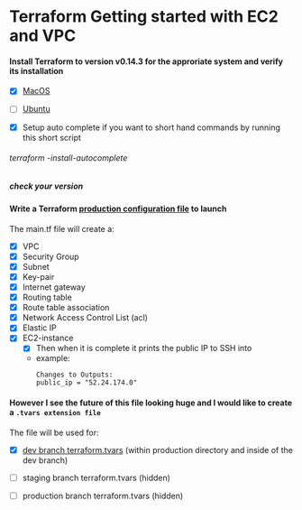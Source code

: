 # Terraform Getting started with EC2 and VPC


#### Install Terraform to version v0.14.3 for the approriate system and verify its installation


- [x] [MacOS](https://github.com/Hawaiideveloper/Sample_Env/blob/main/TerraForm/Installers/MacOS_TerraForm_Installer.sh)

- [ ] [Ubuntu](https://github.com/Hawaiideveloper/Sample_Env/blob/main/TerraForm/Installers/Ubuntu_TerraForm_installer.sh)

- [x] Setup auto complete if you want to short hand commands  by running this short script

###### terraform -install-autocomplete

##### check your version

#### Write a Terraform [production configuration file](https://github.com/Hawaiideveloper/Sample_Env/blob/main/TerraForm/production_site/main.tf) to launch 

The main.tf file will create a:

- [x] VPC
- [x] Security Group
- [x] Subnet
- [x] Key-pair
- [x] Internet gateway
- [x] Routing table
- [x] Route table association
- [x] Network Access Control List (acl)
- [x] Elastic IP
- [x] EC2-instance
    - [x] Then when it is complete it prints the public IP to SSH into
  
  - example:
    ```
    Changes to Outputs:
    public_ip = "52.24.174.0"
    ```

#### However I see the future of this file looking huge and I would like to create a `.tvars extension file`

The file will be used for:

- [x] [dev branch terraform.tvars](https://github.com/Hawaiideveloper/Sample_Env/blob/dev_branch/TerraForm/production_site/terraform.tfvars) (within production directory and inside of the dev branch)
- [ ] staging branch terraform.tvars (hidden)
- [ ] production branch terraform.tvars (hidden)


